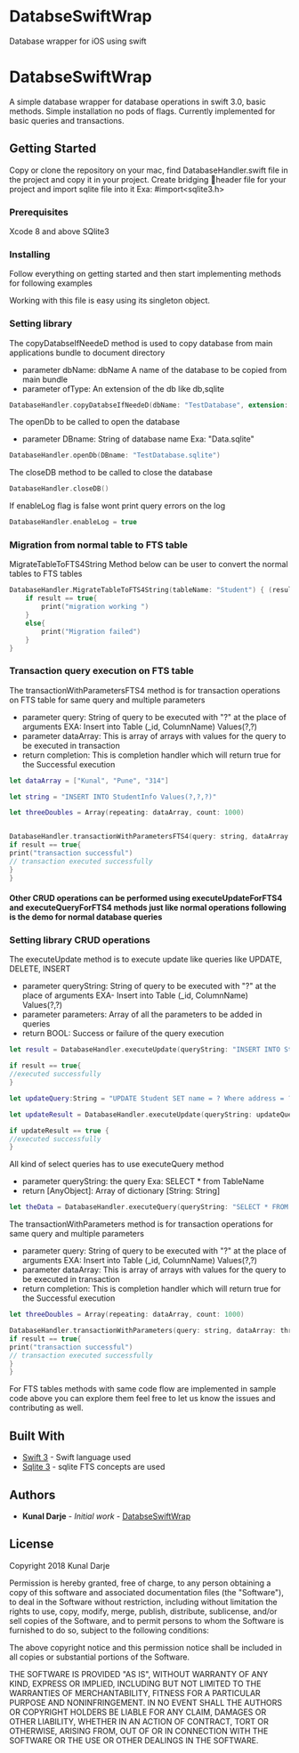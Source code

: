 # DatabseSwiftWrap
Database wrapper for iOS using swift

# DatabseSwiftWrap

A simple database wrapper for database operations in swift 3.0, basic methods. Simple installation no pods of flags. Currently implemented for basic queries and transactions.  

## Getting Started

Copy or clone the repository on your mac, find DatabaseHandler.swift file in the project and copy it in your project. Create bridging header file for your project and import sqlite file into it Exa: #import<sqlite3.h> 

### Prerequisites

Xcode 8 and above
SQlite3

### Installing

Follow everything on getting started and then start implementing methods for following examples 

Working with this file is easy using its singleton object.


### Setting library
The copyDatabseIfNeedeD method is used to copy database from main applications bundle to document directory
- parameter dbName: dbName A name of the database to be copied from main bundle
- parameter ofType: An extension of the db like db,sqlite

```swift
DatabaseHandler.copyDatabseIfNeedeD(dbName: "TestDatabase", extension: "sqlite")
```

The openDb to be called to open the database
- parameter DBname: String of database name Exa: "Data.sqlite"

```swift
DatabaseHandler.openDb(DBname: "TestDatabase.sqlite")
```

The closeDB method to be called to close the database

```swift
DatabaseHandler.closeDB()
```


 If enableLog flag is false wont print query errors on the log

```swift
DatabaseHandler.enableLog = true
```
### Migration from normal table to FTS table 
MigrateTableToFTS4String Method below can be user to convert the normal tables to FTS tables
```swift
DatabaseHandler.MigrateTableToFTS4String(tableName: "Student") { (result) in
    if result == true{
        print("migration working ")
    }
    else{
        print("Migration failed")
    }
}
```
### Transaction query execution on FTS table
The transactionWithParametersFTS4 method is for transaction operations on FTS table for same query and multiple parameters
- parameter query: String of query to be executed with "?" at the place of arguments EXA: Insert into Table (_id, ColumnName) Values(?,?)
- parameter dataArray: This is array of arrays with values for the query to be    executed in transaction
- return completion: This is completion handler which will return true for the Successful execution

```swift
let dataArray = ["Kunal", "Pune", "314"]

let string = "INSERT INTO StudentInfo Values(?,?,?)"

let threeDoubles = Array(repeating: dataArray, count: 1000)


DatabaseHandler.transactionWithParametersFTS4(query: string, dataArray: threeDoubles as [[AnyObject]]) { (result) in
if result == true{
print("transaction successful")
// transaction executed successfully
}
}
```
#### Other CRUD operations can be performed using executeUpdateForFTS4 and executeQueryForFTS4 methods just like normal operations following is the demo for normal database queries

### Setting library CRUD operations

The executeUpdate method is to execute update like queries like UPDATE, DELETE, INSERT
- parameter queryString: String of query to be executed with "?" at the place of arguments EXA- Insert into Table (_id, ColumnName) Values(?,?)
- parameter parameters: Array of all the parameters to be added in queries
- return BOOL: Success or failure of the query execution

```swift
let result = DatabaseHandler.executeUpdate(queryString: "INSERT INTO Student Values('Kunal','Pune','314')", parameters: emptyArray)

if result == true{
//executed successfully
}

let updateQuery:String = "UPDATE Student SET name = ? Where address = ?"

let updateResult = DatabaseHandler.executeUpdate(queryString: updateQuery, parameters: ["One" as AnyObject,"pune" as AnyObject])

if updateResult == true {
//executed successfully
}

```

All kind of select queries has to use executeQuery method
- parameter queryString:  the query Exa: SELECT * from TableName
- return [AnyObject]: Array of dictionary [String: String]

```swift
let theData = DatabaseHandler.executeQuery(queryString: "SELECT * FROM Student")

```

The transactionWithParameters method is for transaction operations for same query and multiple parameters
- parameter query: String of query to be executed with "?" at the place of arguments EXA: Insert into Table (_id, ColumnName) Values(?,?)
- parameter dataArray: This is array of arrays with values for the query to be    executed in transaction
- return completion: This is completion handler which will return true for the Successful execution

```swift
let threeDoubles = Array(repeating: dataArray, count: 1000)

DatabaseHandler.transactionWithParameters(query: string, dataArray: threeDoubles as [[AnyObject]]) { (result) in
if result == true{
print("transaction successful")
// transaction executed successfully
}
}
```
For FTS tables methods with same code flow are implemented in sample code above you can explore them feel free to let us know the issues and contributing as well. 

## Built With

* [Swift 3](https://developer.apple.com/library/content/documentation/Swift/Conceptual/Swift_Programming_Language/index.html#//apple_ref/doc/uid/TP40014097-CH3-ID0) - Swift language used
* [Sqlite 3](https://www.sqlite.org/fts3.html) - sqlite FTS concepts are used

## Authors

* **Kunal Darje** - *Initial work* - [DatabseSwiftWrap](https://github.com/kunalone/DatabseSwiftWrap)


## License

Copyright 2018 Kunal Darje

Permission is hereby granted, free of charge, to any person obtaining a copy of this software and associated documentation files (the "Software"), to deal in the Software without restriction, including without limitation the rights to use, copy, modify, merge, publish, distribute, sublicense, and/or sell copies of the Software, and to permit persons to whom the Software is furnished to do so, subject to the following conditions:

The above copyright notice and this permission notice shall be included in all copies or substantial portions of the Software.

THE SOFTWARE IS PROVIDED "AS IS", WITHOUT WARRANTY OF ANY KIND, EXPRESS OR IMPLIED, INCLUDING BUT NOT LIMITED TO THE WARRANTIES OF MERCHANTABILITY, FITNESS FOR A PARTICULAR PURPOSE AND NONINFRINGEMENT. IN NO EVENT SHALL THE AUTHORS OR COPYRIGHT HOLDERS BE LIABLE FOR ANY CLAIM, DAMAGES OR OTHER LIABILITY, WHETHER IN AN ACTION OF CONTRACT, TORT OR OTHERWISE, ARISING FROM, OUT OF OR IN CONNECTION WITH THE SOFTWARE OR THE USE OR OTHER DEALINGS IN THE SOFTWARE.



